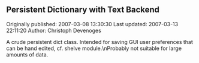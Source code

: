 ## Persistent Dictionary with Text Backend

Originally published: 2007-03-08 13:30:30
Last updated: 2007-03-13 22:11:20
Author: Christoph Devenoges

A crude persistent dict class. Intended for saving GUI user preferences that can be hand edited, cf. shelve module.\nProbably not suitable for large amounts of data.